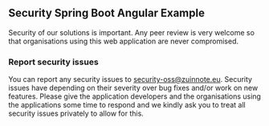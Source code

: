 ## Security Spring Boot Angular Example
Security of our solutions is important. Any peer review is very welcome so that organisations using this web application are never compromised.

### Report security issues
 You can report any security issues to security-oss@zuinnote.eu. Security issues have depending on their severity over bug fixes and/or work on new features. Please give the application developers and the organisations using the applications some time to respond and we kindly ask you to treat all security issues privately to allow for this.
 